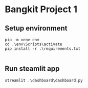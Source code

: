 # Bangkit Project 1

## Setup environment
```
pip -m venv env
cd .\env\Scripts\activate
pip install -r .\requirements.txt
 
```

## Run steamlit app
```
streamlit .\dashboard\dashboard.py
```